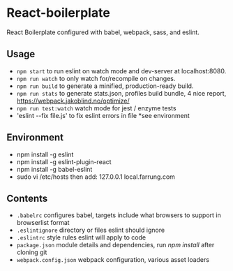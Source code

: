 # React-boilerplate
React Boilerplate configured with babel, webpack, sass, and eslint.

## Usage

* `npm start` to run eslint on watch mode and dev-server at localhost:8080.
* `npm run watch` to only watch for/recompile on changes.
* `npm run build` to generate a minified, production-ready build.
* `npm run stats` to generate stats.json, profiles build bundle, 4 nice report, https://webpack.jakoblind.no/optimize/
* `npm run test:watch` watch mode for jest / enzyme tests
* 'eslint --fix file.js' to fix eslint errors in file *see environment


## Environment

* npm install -g eslint
* npm install -g eslint-plugin-react  
* npm install -g babel-eslint   
* sudo vi /etc/hosts 
  then add: 127.0.0.1 local.farrung.com

## Contents

* `.babelrc` configures babel, targets include what browsers to support in browserlist format
* `.eslintignore` directory or files eslint should ignore
* `.eslintrc` style rules eslint will apply to code
* `package.json` module details and dependencies, run *npm install* after cloning git
* `webpack.config.json` webpack configuration, various asset loaders

